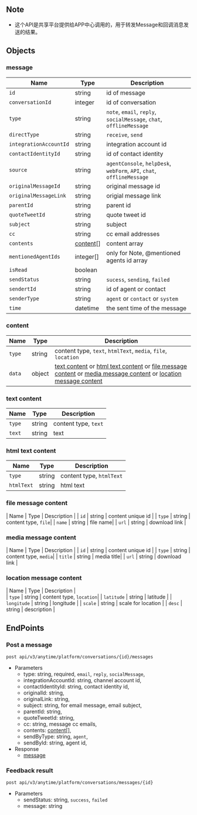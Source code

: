 ## Note
- 这个API是共享平台提供给APP中心调用的，用于转发Message和回调消息发送的结果。

## Objects

### message 
| Name | Type | Description | 
| - | - | - | 
| `id` | string | id of message | 
| `conversationId` | integer | id of conversation | 
| `type` | string | `note`, `email`, `reply`, `socialMessage`, `chat`, `offlineMessage` |
| `directType` | string | `receive`, `send` |
| `integrationAccountId`| string | integration account id | 
| `contactIdentityId`| string | id of contact identity |
| `source` | string | `agentConsole`, `helpDesk`, `webForm`, `API`, `chat`, `offlineMessage` | 
| `originalMessageId` | string | original message id|
| `originalMessageLink` | string | origial message link |
| `parentId` | string | parent id |
| `quoteTweetId` | string | quote tweet id |    
| `subject` | string | subject | 
| `cc` | string | cc email addresses |  
| `contents` | [content](#content)[] | content array| 
| `mentionedAgentIds` | integer[] | only for Note, @mentioned agents id array |
| `isRead`| boolean | | 
| `sendStatus` | string | `sucess`, `sending`, `failed` |
| `sendertId`| string | id of agent or contact | 
| `senderType`| string | `agent` or `contact` or `system` | 
| `time` | datetime | the sent time of the message | 
 
### content
| Name | Type | Description | 
| - | - | - | 
| `type` | string | content type, `text`, `htmlText`, `media`, `file`, `location` |  
| `data` | object | [text content](#text-content) or [html text content](#html-text-content) or [file message content](#file-message-content) or [media message content](#media-message-content) or [location message content](#location-message-content)| 

### text content
| Name | Type | Description | 
| - | - | - | 
| `type` | string | content type, `text`| 
| `text` | string | text | 

### html text content
| Name | Type | Description | 
| - | - | - | 
| `type` | string | content type, `htmlText`| 
| `htmlText` | string | html text |

### file message content
| Name | Type | Description | 
| `id` | string | content unique id |
| `type` | string | content type, `file`| 
| `name` | string | file name| 
| `url` | string | download link | 

### media message content
| Name | Type | Description | 
| `id` | string | content unique id |
| `type` | string | content type, `media`| 
| `title` | string | media title| 
| `url` | string | download link | 

### location message content
| Name | Type | Description |  
| `type` | string | content type, `location`| 
| `latitude` | string | latitude | 
| `longitude` | string | longitude | 
| `scale` | string | scale for location |
| `desc` | string | description | 
 
## EndPoints

### Post a message 
`post api/v3/anytime/platform/conversations/{id}/messages` 
- Parameters  
    - type: string, required, `email`, `reply`, `socialMessage`,
    - integrationAccountId: string, channel account id,
    - contactIdentityId: string, contact identity id,
    - originalId: string,
    - originalLink: string,
    - subject: string, for email message, email subject,
    - parentId: string, 
    - quoteTweetId: string,
    - cc: string, message cc emails, 
    - contents: [content](#content)[],
    - sendByType: string, `agent`, 
    - sendById: string, agent id,
- Response 
    - [message](#message) 

### Feedback result
`post api/v3/anytime/platform/conversations/messages/{id}`
- Parameters
    - sendStatus: string, `success`, `failed`
    - message: string
